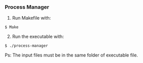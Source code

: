 ### Process Manager

1. Run Makefile with:
```
$ Make
```

2. Run the executable with: 
```
$ ./process-manager
```

Ps: The input files must be in the same folder of executable file.